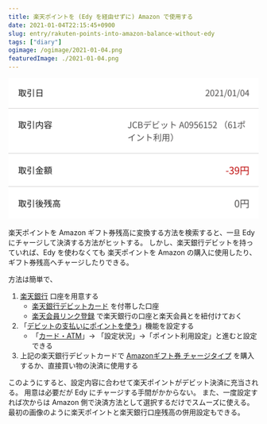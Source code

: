 ```yaml
---
title: 楽天ポイントを (Edy を経由せずに) Amazon で使用する
date: 2021-01-04T22:15:45+0900
slug: entry/rakuten-points-into-amazon-balance-without-edy
tags: ["diary"]
ogimage: /ogimage/2021-01-04.png
featuredImage: ./2021-01-04.png
---
```


![](./2021-01-04.png)

楽天ポイントを Amazon ギフト券残高に変換する方法を検索すると、一旦
Edy にチャージして決済する方法がヒットする。
しかし、楽天銀行デビットを持っていれば、Edy を使わなくても
楽天ポイントを Amazon の購入に使用したり、ギフト券残高へチャージしたりできる。

方法は簡単で、

1. [楽天銀行] 口座を用意する
    - [楽天銀行デビットカード] を付帯した口座
    - [楽天会員リンク登録] で楽天銀行の口座と楽天会員とを紐付けておく
1. 「[デビットの支払いにポイントを使う]」機能を設定する
    - 「[カード・ATM]」→ 「設定状況」→「ポイント利用設定」と進むと設定できる
1. 上記の楽天銀行デビットカードで [Amazonギフト券 チャージタイプ] を購入するか、直接買い物の決済に使用する

このようにすると、設定内容に合わせて楽天ポイントがデビット決済に充当される。
用意は必要だが Edy にチャージする手間がかからない。
また、一度設定すれば次からは Amazon 側で決済方法として選択するだけでスムーズに使える。
最初の画像のように楽天ポイントと楽天銀行口座残高の併用設定もできる。

[デビットの支払いにポイントを使う]: https://www.rakuten-bank.co.jp/debit-card/feature/point-use/
[楽天銀行]: https://www.rakuten-bank.co.jp/
[楽天銀行デビットカード]: https://www.rakuten-bank.co.jp/debit-card/
[楽天会員リンク登録]: https://www.rakuten-bank.co.jp/link/
[カード・ATM]: https://www.rakuten-bank.co.jp/d-login/?ServiceID=s011
[Amazonギフト券 チャージタイプ]: https://www.amazon.co.jp/gp/product/B08G1PWN9X/?tag=4217986871-22
